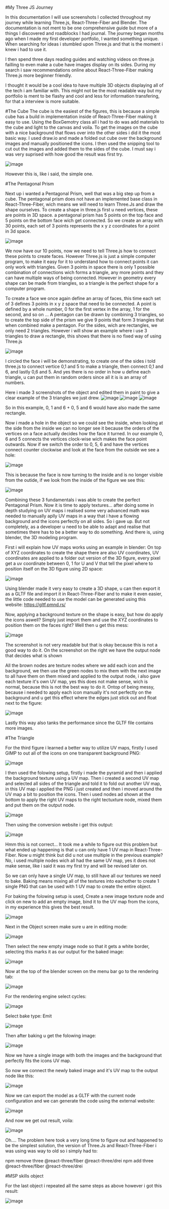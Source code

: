 #My Three JS Journey

In this documentation I will use screenshots I collected throughout my journey while learning Three.js, React-Three-Fiber and Blender.
The documentation is not ment to be one comprehensive guide but more of a things I discovered and roadblocks I had journal.
The journey began months ago when I made my first developer portfolio, I wanted something unique.
When searching for ideas i stumbled upon Three.js and that is the moment i knew i had to use it.

I then spend three days reading guides and watching videos on three.js failling to even make a cube have images display on its sides.
During my search i saw recommendations online about React-Three-Fiber making Three.js more beginner friendly.

I thought it would be a cool idea to have multiple 3D objects displaying all of the tech i am familiar with.
This might not be the most readable way but my portfolio is ment to be flashy and cool and less for information transfering, for that a interview is more suitable.

#The Cube
The cube is the easiest of the figures, this is because a simple cube has a build in implementation inside of React-Three-Fiber making it easy to use.
Using the BoxGemotry class all i had to do was add materials to the cube and light to the canvas and voila.
To get the images on the cube with a nice background that flows over into the other sides i did it the most basic way.
I used draw.io and made a folded out cube over the background images and manually positioned the icons.
I then used the snipping tool to cut out the images and added them to the sides of the cube.
I must say i was very suprised with how good the result was first try.

![image](https://github.com/user-attachments/assets/ea0cfdda-12e2-4f41-a7cd-ac894ad91d4f)

However this is, like i said, the simple one.

#The Pentagonal Prism

Next up i wanted a Pentagonal Prism, well that was a big step up from a cube.
The pentagonal prism does not have an implemented base class in React-Three-Fiber, wich means we will need to learn Three.Js and draw the shape ourselves.
To create a shape in three.js first u need vertices, these are points in 3D space.
a pentagonal prism has 5 points on the top face and 5 points on the bottom face wich get connected.
So we create an array with 30 points, each set of 3 points represents the x y z coordinates for a point in 3d space.

![image](https://github.com/user-attachments/assets/abc80892-5712-446b-a245-72ab659bf841)

We now have our 10 points, now we need to tell Three.js how to connect these points to create faces.
However Three.js is just a simple computer program, to make it easy for it to understand how to connect points it can only work with triangles.
Given 3 points in space there is only 1 possible combination of connections wich forms a triangle, any more points and they can have multiple ways of being connected.
However in geometry every shape can be made from triangles, so a triangle is the perfect shape for a computer program.

To create a face we once again define an array of faces, this time each set of 3 defines 3 points in x y z space that need to be connected.
A point is defined by a whole number, 0 for the first vertex in the array, 1 for the second, and so on ...
A pentagon can be drawn by combining 3 triangles, so to create the top side of the prism we give 9 points that form 3 triangles that when combined make a pentagon.
For the sides, wich are rectangles, we only need 2 triangles.
However i will show an example where i use 3 triangles to draw a rectangle, this shows that there is no fixed way of using Three.js

![image](https://github.com/user-attachments/assets/01f95e71-a529-43b8-8f5b-2dfb33283166)

I circled the face i will be demonstrating, to create one of the sides i told three.js to connect vertice 0,1 and 5 to make a triangle, then connect 0,1 and 6, and lastly 0,6 and 5. And yes there is no order in how u define each triangle, u can put them in random orders since all it is is an array of numbers.

Here i made 3 screenshots of the object and edited them in paint to give a clear example of the 3 triangles we just drew.
![image](https://github.com/user-attachments/assets/afadcce5-3755-4a18-afba-85df993cbb9a)
![image](https://github.com/user-attachments/assets/63f42cf2-e680-40b7-9f82-386c479feb5f)
![image](https://github.com/user-attachments/assets/ecd50e72-6218-4b9a-9986-3de548786d3e)

So in this example, 0, 1 and 6 + 0, 5 and 6 would have also made the same rectangle.

Now i made a hole in the object so we could see the inside, when looking at the side from the inside we can no longer see it because the orders of the vertices on a face actually decides how the face it turned.
In our example 0, 6 and 5 connects the vertices clock-wise wich makes the face point outwards.
Now if we switch the order to 0, 5, 6 and have the vertices connect counter clockwise and look at the face from the outside we see a hole:

![image](https://github.com/user-attachments/assets/0722bf82-68f1-467a-9349-903fda8554e4)

This is because the face is now turning to the inside and is no longer visible from the outide, if we look from the inside of the figure we see this:

![image](https://github.com/user-attachments/assets/599b1ad8-b90c-41c7-845e-af386737ada5)

Combining these 3 fundamentals i was able to create the perfect Pentagonal Prism.
Now it is time to apply textures... after doing some in depth studying on UV maps i realised some very advanced math was needed to manually aplly UV maps in a way that i have a flowing background and the icons perfectly on all sides. So i gave up.
But not completely, as a developer u need to be able to adapt and realise that sometimes there has to be a better way to do something. And there is, using blender, the 3D modeling program.

First i will explain how UV maps works using an example in blender:
On top of XYZ coordinates to create the shape there are also UV coordinates, UV coordinates are applied to a folder out version of the 3D figure, every pixel get a uv coordinate between 0, 1 for U and V that tell the pixel where to position itself on the 3D figure using 2D space:

![image](https://github.com/user-attachments/assets/f8359c01-4c0d-4f2b-99c1-7178f7609314)

Using blender made it very easy to create a 3D shape, u can then export it as a GLTF file and import it in React-Three-Fiber and to make it even easier, the little code needed to use the model can be generated using this website: https://gltf.pmnd.rs/

Now, applying a background texture on the shape is easy, but how do apply the icons aswell? Simply just import them and use the XYZ coordinates to position them on the faces right?
Well then u get this mess:

![image](https://github.com/user-attachments/assets/c2a10c28-fb91-4913-9588-da35adab753a)

The screenshot is not very readable but that is okay because this is not a good way to do it.
On the screenshot on the right we have the output node that decides what is shown

All the brown nodes are texture nodes where we add each icon and the background, we then use the green nodes to mix them with the next image to all have them on them mixed and applied to the output node, i also gave each texture it's own UV map, yes this does not make sense, wich is normal, because this is not the best way to do it.
Ontop of being messy, because i needed to apply each icon manually it's not perfectly on the background and u get this effect where the edges just stick out and float next to the figure:

![image](https://github.com/user-attachments/assets/1f6e36af-80b9-48be-9508-11c70c1b0d29)

Lastly this way also tanks the performance since the GLTF file contains more images.

#The Triangle

For the third figure i learned a better way to utilize UV maps, firstly I used GIMP to out all of the icons on one transparent background PNG:

![image](https://github.com/user-attachments/assets/28880d52-b3de-4bfc-9e54-4404a360a01f)

I then used the folowing setup, firstly i made the pyramid and then i applied the background texture using a UV map.
Then i created a second UV map and selected all sides of the triangle and told it to fold out another UV map, in this UV map i applied the PNG i just created and then i moved around the UV map a bit to position the icons. Then i used nodes ad shown at the bottom to apply the right UV maps to the right tectuxture node, mixed them and put them on the output node.

![image](https://github.com/user-attachments/assets/f0abdb65-b96d-486d-aefc-e72550898405)

Then using the conversion website i get this output:

![image](https://github.com/user-attachments/assets/538216d7-30e3-4bc7-b445-46779ccc3900)

Hmm this is not correct... It took me a while to figure out this problem but what ended up happening is that u can only  have 1 UV map in React-Three-Fiber. Now u might think but did u not use multiple in the previous example? No, i used multiple nodes wich all had the same UV map, yes it does not make sense, like i said it was my first try and will be revised later on.

So we can only have a single UV map, to still have all our textures we need to bake. Baking means mixing all of the textures into eachother to create 1 single PNG that can be used with 1 UV map  to create the entire object.

For baking the folowing setup is used, Create a new image texture node and click on new to add an empty image, bind it to the UV map from the icons, in my experience this gives the best result.

![image](https://github.com/user-attachments/assets/95a1fb2b-82ea-4c2d-8911-c08728b6e26e)

Next in the Object screen make sure u are in editing mode:

![image](https://github.com/user-attachments/assets/bf219e6e-14ce-4633-88c2-9c03435e06fd)

Then select the new empty image node so that it gets a white border, selecting this marks it as our output for the baked image:

![image](https://github.com/user-attachments/assets/dac70a91-70a7-4cf6-8c2d-545be729bedc)

Now at the top of the blender screen on the menu bar go to the rendering tab:

![image](https://github.com/user-attachments/assets/22b52258-5ebc-48e0-bbe1-0f22ff271b05)

For the rendering engine select cycles:

![image](https://github.com/user-attachments/assets/45b64ce8-6ff7-4fb8-82b3-3cce6c460579)

Select bake type: Emit

![image](https://github.com/user-attachments/assets/0279f9b7-cc1b-48c9-baa8-1642074c7182)


Then after baking u get the folowing image:

![image](https://github.com/user-attachments/assets/f910adad-9b97-4084-8a89-6ad7de81c5bc)

Now we have a single image with both the images and the background that perfectly fits the icons UV map.

So now we connect the newly baked image and it's UV map to the output node like this:

![image](https://github.com/user-attachments/assets/216adb47-1271-4142-a2ce-1d0770c7ed0c)

Now we can export the model as a GLTF with the current node configuration and we can generate the code using the external website:

![image](https://github.com/user-attachments/assets/c9162775-05a5-47b5-ae6e-0681a95c08f6)

And now we get out result, voila:

![image](https://github.com/user-attachments/assets/dfbc1a97-fd1a-4b33-bd31-cbe617dc8a4a)

Oh....
The problem here took a very long time to figure out and happened to be the simplest solution, the version of Three.Js and React-Three-Fiber i was using was way to old so i simply had to:

npm remove three @react-three/fiber @react-three/drei
npm add three @react-three/fiber @react-three/drei

#MSP skills object

For the last object i repeated all the same steps as above however i got this result:

![image](https://github.com/user-attachments/assets/3f6b5273-36bb-467f-8741-17a845b18b99)







